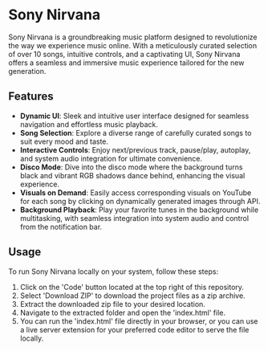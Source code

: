 # Sony Nirvana

Sony Nirvana is a groundbreaking music platform designed to revolutionize the way we experience music online. With a meticulously curated selection of over 10 songs, intuitive controls, and a captivating UI, Sony Nirvana offers a seamless and immersive music experience tailored for the new generation.

## Features

- **Dynamic UI**: Sleek and intuitive user interface designed for seamless navigation and effortless music playback.
- **Song Selection**: Explore a diverse range of carefully curated songs to suit every mood and taste.
- **Interactive Controls**: Enjoy next/previous track, pause/play, autoplay, and system audio integration for ultimate convenience.
- **Disco Mode**: Dive into the disco mode where the background turns black and vibrant RGB shadows dance behind, enhancing the visual experience.
- **Visuals on Demand**: Easily access corresponding visuals on YouTube for each song by clicking on dynamically generated images through API.
- **Background Playback**: Play your favorite tunes in the background while multitasking, with seamless integration into system audio and control from the notification bar.

## Usage

To run Sony Nirvana locally on your system, follow these steps:
1. Click on the 'Code' button located at the top right of this repository.
2. Select 'Download ZIP' to download the project files as a zip archive.
3. Extract the downloaded zip file to your desired location.
4. Navigate to the extracted folder and open the 'index.html' file.
5. You can run the 'index.html' file directly in your browser, or you can use a live server extension for your preferred code editor to serve the file locally.

